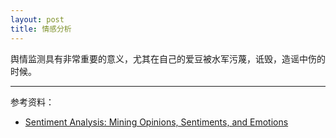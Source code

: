 ```yaml
---
layout: post
title: 情感分析
---
```

舆情监测具有非常重要的意义，尤其在自己的爱豆被水军污蔑，诋毁，造谣中伤的时候。


---
参考资料：
- [Sentiment Analysis: Mining Opinions, Sentiments, and Emotions](https://www.amazon.com/Sentiment-Analysis-Opinions-Sentiments-Emotions/dp/1107017890)
